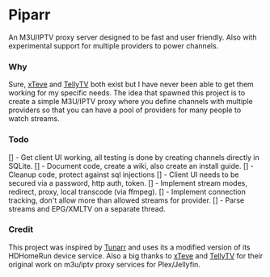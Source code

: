# Piparr
An M3U/IPTV proxy server designed to be fast and user friendly. Also with experimental support for multiple providers to power channels.

### Why
Sure, [xTeve](https://github.com/xteve-project/xTeVe) and [TellyTV](https://github.com/tellytv/telly) both exist but I have never been able to get them working for my specific needs. The idea that spawned this project is to create a simple M3U/IPTV proxy where you define channels with multiple providers so that you can have a pool of providers for many people to watch streams.

### Todo
[] - Get client UI working, all testing is done by creating channels directly in SQLite.
[] - Document code, create a wiki, also create an install guide.
[] - Cleanup code, protect against sql injections
[] - Client UI needs to be secured via a password, http auth, token.
[] - Implement stream modes, redirect, proxy, local transcode (via ffmpeg).
[] - Implement connection tracking, don't allow more than allowed streams for provider.
[] - Parse streams and EPG/XMLTV on a separate thread.

### Credit
This project was inspired by [Tunarr](https://github.com/chrisbenincasa/tunarr) and uses its a modified version of its HDHomeRun device service. Also a big thanks to [xTeve](https://github.com/xteve-project/xTeVe) and [TellyTV](https://github.com/tellytv/telly) for their original work on m3u/iptv proxy services for Plex/Jellyfin.